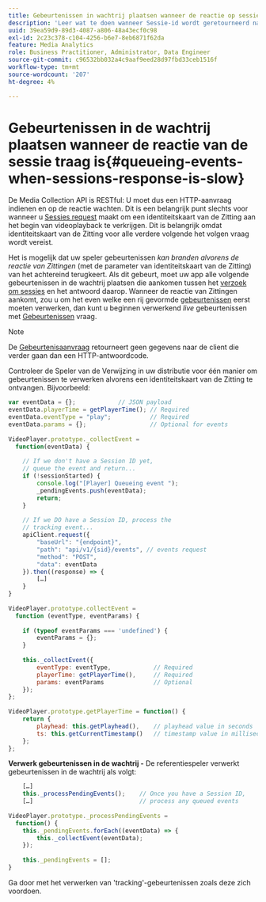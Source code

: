 ```yaml
---
title: Gebeurtenissen in wachtrij plaatsen wanneer de reactie op sessies traag is
description: 'Leer wat te doen wanneer Sessie-id wordt geretourneerd nadat de speler gebeurtenissen heeft geactiveerd. '
uuid: 39ea59d9-89d3-4087-a806-48a43ecf0c98
exl-id: 2c23c378-c104-4256-b6e7-8eb6871f62da
feature: Media Analytics
role: Business Practitioner, Administrator, Data Engineer
source-git-commit: c96532bb032a4c9aaf9eed28d97fbd33ceb1516f
workflow-type: tm+mt
source-wordcount: '207'
ht-degree: 4%

---
```


# Gebeurtenissen in de wachtrij plaatsen wanneer de reactie van de sessie traag is{#queueing-events-when-sessions-response-is-slow}

De Media Collection API is RESTful: U moet dus een HTTP-aanvraag indienen en op de reactie wachten. Dit is een belangrijk punt slechts voor wanneer u [Sessies request](/help/media-collection-api/mc-api-ref/mc-api-sessions-req.md) maakt om een identiteitskaart van de Zitting aan het begin van videoplayback te verkrijgen. Dit is belangrijk omdat identiteitskaart van de Zitting voor alle verdere volgende het volgen vraag wordt vereist.

Het is mogelijk dat uw speler gebeurtenissen _kan branden alvorens de reactie van Zittingen_ (met de parameter van identiteitskaart van de Zitting) van het achtereind terugkeert. Als dit gebeurt, moet uw app alle volgende gebeurtenissen in de wachtrij plaatsen die aankomen tussen het [verzoek om sessies](/help/media-collection-api/mc-api-ref/mc-api-sessions-req.md) en het antwoord daarop. Wanneer de reactie van Zittingen aankomt, zou u om het even welke een rij gevormde [gebeurtenissen](/help/media-collection-api/mc-api-ref/mc-api-events-req.md) eerst moeten verwerken, dan kunt u beginnen verwerkend _live_ gebeurtenissen met [Gebeurtenissen](/help/media-collection-api/mc-api-ref/mc-api-events-req.md) vraag.

>[!NOTE]
>
>De [Gebeurtenisaanvraag](/help/media-collection-api/mc-api-ref/mc-api-events-req.md) retourneert geen gegevens naar de client die verder gaan dan een HTTP-antwoordcode.

Controleer de Speler van de Verwijzing in uw distributie voor één manier om gebeurtenissen te verwerken alvorens een identiteitskaart van de Zitting te ontvangen. Bijvoorbeeld:

```js
var eventData = {};            // JSON payload 
eventData.playerTime = getPlayerTime(); // Required 
eventData.eventType = "play";           // Required 
eventData.params = {};                  // Optional for events 
 
VideoPlayer.prototype._collectEvent =  
  function(eventData) { 
 
    // If we don't have a Session ID yet,  
    // queue the event and return... 
    if (!sessionStarted) { 
        console.log("[Player] Queueing event "); 
        _pendingEvents.push(eventData); 
        return; 
    } 
 
    // If we DO have a Session ID, process the 
    // tracking event...     
    apiClient.request({ 
        "baseUrl": "{endpoint}", 
        "path": "api/v1/{sid}/events", // events request 
        "method": "POST", 
        "data": eventData 
    }).then((response) => {   
        […] 
    } 
} 
 
VideoPlayer.prototype.collectEvent =  
  function (eventType, eventParams) { 
         
    if (typeof eventParams === 'undefined') {   
        eventParams = {}; 
    } 
 
    this._collectEvent({                   
        eventType: eventType,            // Required 
        playerTime: getPlayerTime(),     // Required 
        params: eventParams              // Optional  
    });                                    
}; 
 
VideoPlayer.prototype.getPlayerTime = function() { 
    return { 
        playhead: this.getPlayhead(),    // playhead value in seconds 
        ts: this.getCurrentTimestamp()   // timestamp value in milliseconds 
    }; 
};
```

**Verwerk gebeurtenissen in de wachtrij -** De referentiespeler verwerkt gebeurtenissen in de wachtrij als volgt:

```js
    […] 
    this._processPendingEvents();    // Once you have a Session ID, 
    […]                              // process any queued events 
 
VideoPlayer.prototype._processPendingEvents =  
  function() { 
    this._pendingEvents.forEach((eventData) => { 
        this._collectEvent(eventData); 
    }); 
 
    this._pendingEvents = []; 
}
```

Ga door met het verwerken van &#39;tracking&#39;-gebeurtenissen zoals deze zich voordoen.
